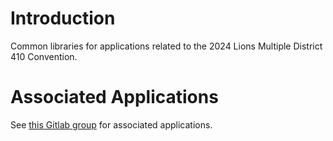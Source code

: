 # Introduction

Common libraries for applications related to the 2024 Lions Multiple District 410 Convention.

# Associated Applications

See [this Gitlab group](https://gitlab.com/mdc-2024) for associated applications.
